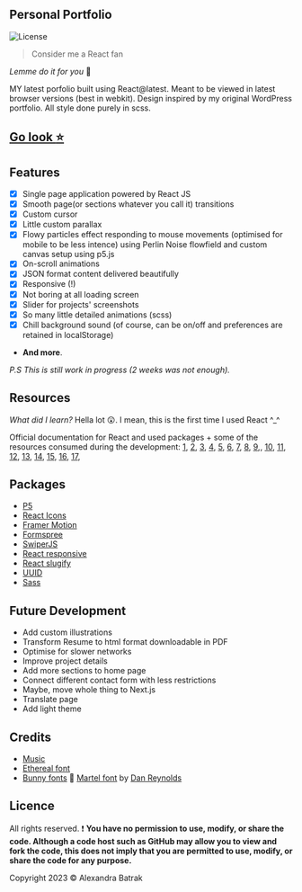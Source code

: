 ## Personal Portfolio

![License](https://img.shields.io/badge/license-UNLICENCE-3558AE.svg?labelColor=2F2E32&style=for-the-badge&logo=simple-icons)

> Consider me a React fan

_Lemme do it for you_ :brown_heart:

MY latest porfolio built using React@latest.
Meant to be viewed in latest browser versions (best in webkit). Design inspired by my original WordPress portfolio. All style done purely in scss.

## [Go look :star:](https://alexandrabatrak.netlify.app/)

## Features

- [x] Single page application powered by React JS
- [x] Smooth page(or sections whatever you call it) transitions
- [x] Custom cursor
- [x] Little custom parallax
- [x] Flowy particles effect responding to mouse movements (optimised for mobile to be less intence) using Perlin Noise flowfield and custom canvas setup using p5.js
- [x] On-scroll animations
- [x] JSON format content delivered beautifully
- [x] Responsive (!)
- [x] Not boring at all loading screen
- [x] Slider for projects' screenshots
- [x] So many little detailed animations (scss)
- [x] Chill background sound (of course, can be on/off and preferences are retained in localStorage)
- **And more**.

_P.S This is still work in progress (2 weeks was not enough)._

## Resources

_What did I learn?_ Hella lot :astonished:. I mean, this is the first time I used React ^\_^

Official documentation for React and used packages + some of the resources consumed during the development:
[1](https://bobbyhadz.com/blog/react-uselocation-may-be-used-only-in-context-of-router),
[2](https://haseeb-anwar.medium.com/react-with-sass-and-bootstrap-6eda9c61cd49),
[3](https://stackoverflow.com/questions/39195687/setting-a-backgroundimage-with-react-inline-styles),
[4](https://github.com/judygab/web-dev-projects/tree/main/personal-portfolio),
[5](https://codepen.io/ntenebruso/pen/QWLzVjY),
[6](https://codepen.io/antvo/pen/yXgOwd),
[7](https://www.aurigait.com/blog/how-to-implement-p5-js-javascript-canvas-library-with-react/),
[8](https://stackoverflow.com/questions/72349396/react-component-is-duplicated-with-p5-js-canvas),
[9](https://www.lloydatkinson.net/posts/2022/how-to-prevent-a-duplicated-canvas-when-using-p5-and-react-strict-mode/),,
[10](https://stackoverflow.com/questions/72274015/react-strictmode-double-initializasion-where-to-put-logic-that-should-be-execu),
[11](https://stackoverflow.com/questions/67134602/p5js-resizecanvas-is-not-a-function-on-resize),
[12](https://javascript.plainenglish.io/react-performance-optimization-ft-memoization-61b765c4c619),
[13](https://www.digitalocean.com/community/tutorials/how-to-avoid-performance-pitfalls-in-react-with-memo-usememo-and-usecallback),
[14](https://matthewjamestaylor.com/responsive-font-size#:~:text=When%20using%20responsive%20font%20sizes,to%20your%20base%20font%20size.&text=Using%20rems%20in%20this%20way,so%20they%20always%20look%20good.),
[15](https://stackoverflow.com/questions/47686345/playing-sound-in-react-js),
[16](https://stackoverflow.com/questions/59455917/window-addeventlistenerload-function-not-working-in-reactgatsby),
[17](https://blog.openreplay.com/creating-a-table-of-content-widget-in-react/),

## Packages

- [P5](https://p5js.org/)
- [React Icons](https://react-icons.github.io/)
- [Framer Motion](https://www.framer.com/motion/)
- [Formspree](https://formspree.io/)
- [SwiperJS](https://swiperjs.com/)
- [React responsive](https://www.npmjs.com/package/react-responsive)
- [React slugify](https://www.npmjs.com/package/react-slugify)
- [UUID](https://www.npmjs.com/package/uuid)
- [Sass](https://sass-lang.com/)

## Future Development

- Add custom illustrations
- Transform Resume to html format downloadable in PDF
- Optimise for slower networks
- Improve project details
- Add more sections to home page
- Connect different contact form with less restrictions
- Maybe, move whole thing to Next.js
- Translate page
- Add light theme

## Credits

- [Music](https://www.purple-planet.com/)
- [Ethereal font](https://creativemarket.com/kereatype/7012712-Ethereal-Elegant-Serif-Family)
- [Bunny fonts](https://fonts.bunny.net/) :rabbit2: [Martel font](https://fonts.bunny.net/family/martel) by [Dan Reynolds](http://sorkintype.com/)

## Licence

All rights reserved. :exclamation: **You have no permission to use, modify, or share the code. Although a code host such as GitHub may allow you to view and fork the code, this does not imply that you are permitted to use, modify, or share the code for any purpose.**

Copyright 2023 :copyright: Alexandra Batrak
